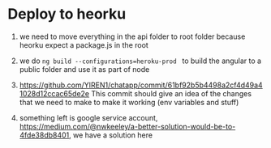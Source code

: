 # Deploy to heorku

1. we need to move everything in the api folder to root folder because heorku expect a package.js in the root

2. we do `ng build --configurations=heroku-prod ` to build the angular to a public folder and use it as part of node

3. <https://github.com/YIREN1/chatapp/commit/61bf92b5b4498a2cf4d49a41028d12ccac65de2e> This commit should give an idea of the changes that we need to make to make it working (env variables and stuff)

4. something left is google service account, <https://medium.com/@nwkeeley/a-better-solution-would-be-to-4fde38db8401>, we have a solution here